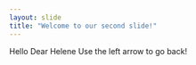 ```yaml
---
layout: slide
title: "Welcome to our second slide!"
---
```

Hello Dear Helene
Use the left arrow to go back!
